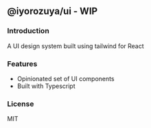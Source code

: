 ## @iyorozuya/ui - WIP

### Introduction
A UI design system built using tailwind for React

### Features
- Opinionated set of UI components
- Built with Typescript

### License
MIT
